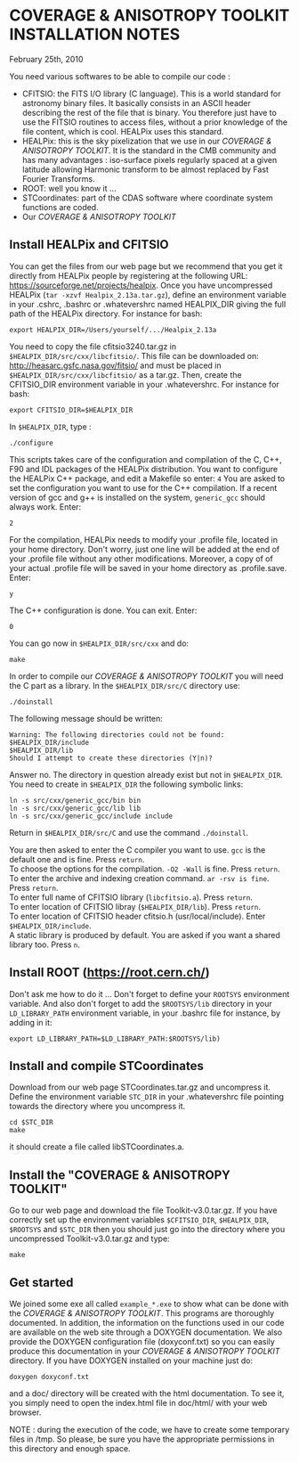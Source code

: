 # COVERAGE & ANISOTROPY TOOLKIT INSTALLATION NOTES
February 25th, 2010

You need various softwares to be able to compile our code :
- CFITSIO: the FITS I/O library (C language). This is a world standard for astronomy binary files. It basically consists in an ASCII header describing the rest of the file that is binary. You therefore just have to use the FITSIO routines to access files, without a prior knowledge of the file content, which is cool. HEALPix uses this standard.
- HEALPix: this is the sky pixelization that we use in our *COVERAGE & ANISOTROPY TOOLKIT*. It is the standard in the CMB community and has many advantages : iso-surface pixels regularly spaced at a given latitude allowing Harmonic transform to be almost replaced by Fast Fourier Transforms.
- ROOT: well you know it ...
- STCoordinates: part of the CDAS software where coordinate system functions are coded.
- Our *COVERAGE & ANISOTROPY TOOLKIT*


## Install HEALPix and CFITSIO
You can get the files from our web page but we recommend that you get it directly from HEALPix people by registering at the following URL: https://sourceforge.net/projects/healpix. Once you have uncompressed HEALPix (`tar -xzvf Healpix_2.13a.tar.gz`), define an environment variable in your .cshrc, .bashrc or .whatevershrc named HEALPIX_DIR giving the full path of the HEALPix directory. For instance for bash:
```
export HEALPIX_DIR=/Users/yourself/.../Healpix_2.13a
```
You need to copy the file cfitsio3240.tar.gz in `$HEALPIX_DIR/src/cxx/libcfitsio/`. This file can be downloaded on: http://heasarc.gsfc.nasa.gov/fitsio/ and must be placed in `$HEALPIX_DIR/src/cxx/libcfitsio/` as a tar.gz. Then, create the CFITSIO_DIR environment variable in your .whatevershrc. For instance for bash:
```
export CFITSIO_DIR=$HEALPIX_DIR
```
In `$HEALPIX_DIR`, type :
```
./configure
```
This scripts takes care of the configuration and compilation of the C, C++, F90 and IDL packages of the HEALPix distribution. You want to configure the HEALPix C++ package, and edit a Makefile so enter:
``
4
``
You are asked to set the configuration you want to use for the C++ compilation. If a recent version of gcc and g++ is installed on the system, `generic_gcc` should always work. Enter:
```
2
```
For the compilation, HEALPix needs to modify your .profile file, located in your home directory. Don't worry, just one line will be added at the end of your .profile file without any other modifications. Moreover, a copy of of your actual .profile file will be saved in your home directory as .profile.save. Enter:
```
y
```
The C++ configuration is done. You can exit. Enter:
```
0
```
You can go now in `$HEALPIX_DIR/src/cxx` and do:
```
make
```
In order to compile our *COVERAGE & ANISOTROPY TOOLKIT* you will need the C part as a library. In the
`$HEALPIX_DIR/src/C` directory use:
```
./doinstall
```
The following message should be written:
```
Warning: The following directories could not be found:
$HEALPIX_DIR/include
$HEALPIX_DIR/lib
Should I attempt to create these directories (Y|n)?
```
Answer no. The directory in question already exist but not in `$HEALPIX_DIR`. You need to create in `$HEALPIX_DIR` the following symbolic links:
```
ln -s src/cxx/generic_gcc/bin bin
ln -s src/cxx/generic_gcc/lib lib
ln -s src/cxx/generic_gcc/include include
```
Return in `$HEALPIX_DIR/src/C` and use the command `./doinstall`.

You are then asked to enter the C compiler you want to use. `gcc` is the default one and is fine. Press `return`.  
To choose the options for the compilation. `-O2 -Wall` is fine. Press `return`.  
To enter the archive and indexing creation command. `ar -rsv is fine`. Press `return`.  
To enter full name of CFITSIO library (`libcfitsio.a`). Press `return`.  
To enter location of CFITSIO libray (`$HEALPIX_DIR/lib`). Press `return`.  
To enter location of CFITSIO header cfitsio.h (usr/local/include). Enter `$HEALPIX_DIR/include`.  
A static library is produced by default. You are asked if you want a shared library too. Press `n`.


## Install ROOT (https://root.cern.ch/)
Don't ask me how to do it ...
Don't forget to define your `ROOTSYS` environment variable. And also don't forget to add the `$ROOTSYS/lib` directory in your `LD_LIBRARY_PATH` environment variable, in your .bashrc file for instance, by adding in it:
```
export LD_LIBRARY_PATH=$LD_LIBRARY_PATH:$ROOTSYS/lib)
```


## Install and compile STCoordinates
Download from our web page STCoordinates.tar.gz and uncompress it. Define the environment variable `STC_DIR` in your .whatevershrc file pointing towards the directory where you uncompress it.
```
cd $STC_DIR
make
```
it should create a file called libSTCoordinates.a.


## Install the "COVERAGE & ANISOTROPY TOOLKIT"
Go to our web page and download the file Toolkit-v3.0.tar.gz. If you have correctly set up the environment variables `$CFITSIO_DIR`, `$HEALPIX_DIR`, `$ROOTSYS` and `$STC_DIR` then you should just go into the directory where you uncompressed Toolkit-v3.0.tar.gz and type:
```
make
```


## Get started
We joined some exe all called `example_*.exe` to show what can be done with the *COVERAGE & ANISOTROPY TOOLKIT*. This programs are thoroughly documented. In addition, the information on the functions used in our code are available on the web site through a DOXYGEN documentation. We also provide the DOXYGEN configuration file (doxyconf.txt) so you can easily produce this documentation in your *COVERAGE & ANISOTROPY TOOLKIT* directory. If you have DOXYGEN installed on your machine just do:
```
doxygen doxyconf.txt
```
and a doc/ directory will be created with the html documentation. To see it, you simply need to open the index.html file in doc/html/ with your web browser.


NOTE : during the execution of the code, we have to create some temporary files in /tmp. So please, be sure you have the appropriate permissions in this directory and enough space.
